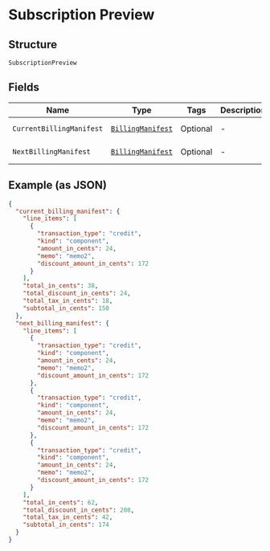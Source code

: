 
# Subscription Preview

## Structure

`SubscriptionPreview`

## Fields

| Name | Type | Tags | Description | Getter | Setter |
|  --- | --- | --- | --- | --- | --- |
| `CurrentBillingManifest` | [`BillingManifest`](../../doc/models/billing-manifest.md) | Optional | - | BillingManifest getCurrentBillingManifest() | setCurrentBillingManifest(BillingManifest currentBillingManifest) |
| `NextBillingManifest` | [`BillingManifest`](../../doc/models/billing-manifest.md) | Optional | - | BillingManifest getNextBillingManifest() | setNextBillingManifest(BillingManifest nextBillingManifest) |

## Example (as JSON)

```json
{
  "current_billing_manifest": {
    "line_items": [
      {
        "transaction_type": "credit",
        "kind": "component",
        "amount_in_cents": 24,
        "memo": "memo2",
        "discount_amount_in_cents": 172
      }
    ],
    "total_in_cents": 38,
    "total_discount_in_cents": 24,
    "total_tax_in_cents": 18,
    "subtotal_in_cents": 150
  },
  "next_billing_manifest": {
    "line_items": [
      {
        "transaction_type": "credit",
        "kind": "component",
        "amount_in_cents": 24,
        "memo": "memo2",
        "discount_amount_in_cents": 172
      },
      {
        "transaction_type": "credit",
        "kind": "component",
        "amount_in_cents": 24,
        "memo": "memo2",
        "discount_amount_in_cents": 172
      },
      {
        "transaction_type": "credit",
        "kind": "component",
        "amount_in_cents": 24,
        "memo": "memo2",
        "discount_amount_in_cents": 172
      }
    ],
    "total_in_cents": 62,
    "total_discount_in_cents": 208,
    "total_tax_in_cents": 42,
    "subtotal_in_cents": 174
  }
}
```

